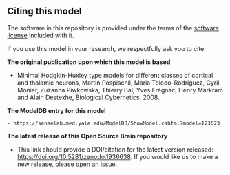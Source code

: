 ## Citing this model

The software in this repository is provided under the terms of the [software license](LICENSE) included with it. 

If you use this model in your research, we respectfully ask you to cite:

**The original publication upon which this model is based**

   - Minimal Hodgkin-Huxley type models for different classes of cortical and thalamic neurons, Martin Pospischil, Maria Toledo-Rodriguez, Cyril Monier, Zuzanna Piwkowska, Thierry Bal, Yves Frégnac, Henry Markram and Alain Destexhe, Biological Cybernetics, 2008.
   
**The ModelDB entry for this model**

    - https://senselab.med.yale.edu/ModelDB/ShowModel.cshtml?model=123623

**The latest release of this Open Source Brain repository**

   - This link should provide a DOI/citation for the latest version released: https://doi.org/10.5281/zenodo.1936638. If you would like us to make a new release, please [open an issue](../../issues). 
